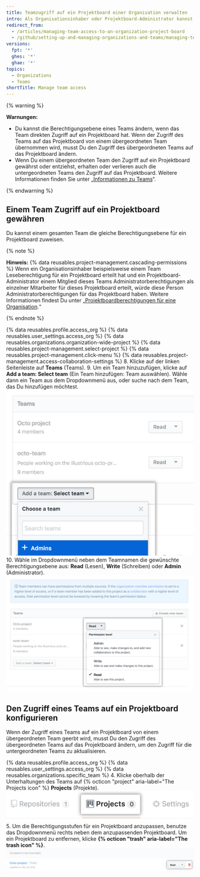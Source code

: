 ```yaml
---
title: Teamzugriff auf ein Projektboard einer Organisation verwalten
intro: Als Organisationsinhaber oder Projektboard-Administrator kannst Du einem Team Zugriff auf ein Projektboard Deiner Organisation gewähren.
redirect_from:
  - /articles/managing-team-access-to-an-organization-project-board
  - /github/setting-up-and-managing-organizations-and-teams/managing-team-access-to-an-organization-project-board
versions:
  fpt: '*'
  ghes: '*'
  ghae: '*'
topics:
  - Organizations
  - Teams
shortTitle: Manage team access
---
```


{% warning %}

**Warnungen:**
- Du kannst die Berechtigungsebene eines Teams ändern, wenn das Team direkten Zugriff auf ein Projektboard hat. Wenn der Zugriff des Teams auf das Projektboard von einem übergeordneten Team übernommen wird, musst Du den Zugriff des übergeordneten Teams auf das Projektboard ändern.
- Wenn Du einem übergeordneten Team den Zugriff auf ein Projektboard gewährst oder entziehst, erhalten oder verlieren auch die untergeordneten Teams den Zugriff auf das Projektboard. Weitere Informationen finden Sie unter „[Informationen zu Teams](/articles/about-teams)“.

{% endwarning %}

## Einem Team Zugriff auf ein Projektboard gewähren

Du kannst einem gesamten Team die gleiche Berechtigungsebene für ein Projektboard zuweisen.

{% note %}

**Hinweis:** {% data reusables.project-management.cascading-permissions %} Wenn ein Organisationsinhaber beispielsweise einem Team Leseberechtigung für ein Projektboard erteilt hat und ein Projektboard-Administrator einem Mitglied dieses Teams Administratorberechtigungen als einzelner Mitarbeiter für dieses Projektboard erteilt, würde diese Person Administratorberechtigungen für das Projektboard haben. Weitere Informationen findest Du unter „[Projektboardberechtigungen für eine Organisation](/articles/project-board-permissions-for-an-organization).“

{% endnote %}

{% data reusables.profile.access_org %}
{% data reusables.user_settings.access_org %}
{% data reusables.organizations.organization-wide-project %}
{% data reusables.project-management.select-project %}
{% data reusables.project-management.click-menu %}
{% data reusables.project-management.access-collaboration-settings %}
8. Klicke auf der linken Seitenleiste auf **Teams** (Teams).
9. Um ein Team hinzuzufügen, klicke auf **Add a team: Select team** (Ein Team hinzufügen: Team auswählen). Wähle dann ein Team aus dem Dropdownmenü aus, oder suche nach dem Team, das Du hinzufügen möchtest. ![Dropdownmenü zum Hinzufügen von Teams mit Liste der Teams der Organisation](/assets/images/help/projects/add-a-team.png)
10. Wähle im Dropdownmenü neben dem Teamnamen die gewünschte Berechtigungsebene aus: **Read** (Lesen), **Write** (Schreiben) oder **Admin** (Administrator). ![Dropdownmenü mit Teamberechtigungen mit Lese-, Schreib- und Administrator-Optionen](/assets/images/help/projects/org-project-team-choose-permissions.png)

## Den Zugriff eines Teams auf ein Projektboard konfigurieren

Wenn der Zugriff eines Teams auf ein Projektboard von einem übergeordneten Team geerbt wird, musst Du den Zugriff des übergeordneten Teams auf das Projektboard ändern, um den Zugriff für die untergeordneten Teams zu aktualisieren.

{% data reusables.profile.access_org %}
{% data reusables.user_settings.access_org %}
{% data reusables.organizations.specific_team %}
4. Klicke oberhalb der Unterhaltungen des Teams auf {% octicon "project" aria-label="The Projects icon" %} **Projects** (Projekte). ![Registerkarte mit Team-Repositorys](/assets/images/help/organizations/team-project-board-button.png)
5. Um die Berechtigungsstufen für ein Projektboard anzupassen, benutze das Dropdownmenü rechts neben dem anzupassenden Projektboard. Um ein Projektboard zu entfernen, klicke **{% octicon "trash" aria-label="The trash icon" %}**. ![Mülleimer-Schaltfläche zum Entfernen eines Projektboards aus dem Team](/assets/images/help/organizations/trash-button.png)

